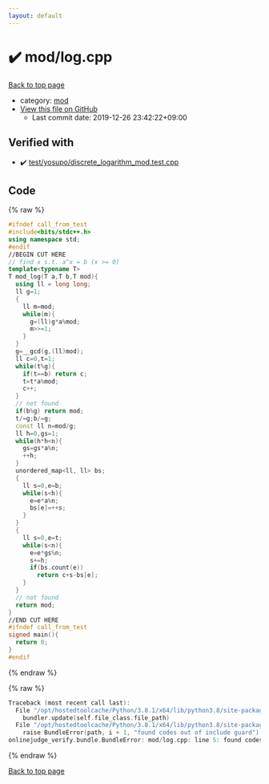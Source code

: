 ```yaml
---
layout: default
---
```


<!-- mathjax config similar to math.stackexchange -->
<script type="text/javascript" async
  src="https://cdnjs.cloudflare.com/ajax/libs/mathjax/2.7.5/MathJax.js?config=TeX-MML-AM_CHTML">
</script>
<script type="text/x-mathjax-config">
  MathJax.Hub.Config({
    TeX: { equationNumbers: { autoNumber: "AMS" }},
    tex2jax: {
      inlineMath: [ ['$','$'] ],
      processEscapes: true
    },
    "HTML-CSS": { matchFontHeight: false },
    displayAlign: "left",
    displayIndent: "2em"
  });
</script>

<script type="text/javascript" src="https://cdnjs.cloudflare.com/ajax/libs/jquery/3.4.1/jquery.min.js"></script>
<script src="https://cdn.jsdelivr.net/npm/jquery-balloon-js@1.1.2/jquery.balloon.min.js" integrity="sha256-ZEYs9VrgAeNuPvs15E39OsyOJaIkXEEt10fzxJ20+2I=" crossorigin="anonymous"></script>
<script type="text/javascript" src="../../assets/js/copy-button.js"></script>
<link rel="stylesheet" href="../../assets/css/copy-button.css" />


# :heavy_check_mark: mod/log.cpp

<a href="../../index.html">Back to top page</a>

* category: <a href="../../index.html#ad148a3ca8bd0ef3b48c52454c493ec5">mod</a>
* <a href="{{ site.github.repository_url }}/blob/master/mod/log.cpp">View this file on GitHub</a>
    - Last commit date: 2019-12-26 23:42:22+09:00




## Verified with

* :heavy_check_mark: <a href="../../verify/test/yosupo/discrete_logarithm_mod.test.cpp.html">test/yosupo/discrete_logarithm_mod.test.cpp</a>


## Code

<a id="unbundled"></a>
{% raw %}
```cpp
#ifndef call_from_test
#include<bits/stdc++.h>
using namespace std;
#endif
//BEGIN CUT HERE
// find x s.t. a^x = b (x >= 0)
template<typename T>
T mod_log(T a,T b,T mod){
  using ll = long long;
  ll g=1;
  {
    ll m=mod;
    while(m){
      g=(ll)g*a%mod;
      m>>=1;
    }
  }
  g=__gcd(g,(ll)mod);
  ll c=0,t=1;
  while(t%g){
    if(t==b) return c;
    t=t*a%mod;
    c++;
  }
  // not found
  if(b%g) return mod;
  t/=g;b/=g;
  const ll n=mod/g;
  ll h=0,gs=1;
  while(h*h<n){
    gs=gs*a%n;
    ++h;
  }
  unordered_map<ll, ll> bs;
  {
    ll s=0,e=b;
    while(s<h){
      e=e*a%n;
      bs[e]=++s;
    }
  }
  {
    ll s=0,e=t;
    while(s<n){
      e=e*gs%n;
      s+=h;
      if(bs.count(e))
        return c+s-bs[e];
    }
  }
  // not found
  return mod;
}
//END CUT HERE
#ifndef call_from_test
signed main(){
  return 0;
}
#endif

```
{% endraw %}

<a id="bundled"></a>
{% raw %}
```cpp
Traceback (most recent call last):
  File "/opt/hostedtoolcache/Python/3.8.1/x64/lib/python3.8/site-packages/onlinejudge_verify/docs.py", line 342, in write_contents
    bundler.update(self.file_class.file_path)
  File "/opt/hostedtoolcache/Python/3.8.1/x64/lib/python3.8/site-packages/onlinejudge_verify/bundle.py", line 151, in update
    raise BundleError(path, i + 1, "found codes out of include guard")
onlinejudge_verify.bundle.BundleError: mod/log.cpp: line 5: found codes out of include guard

```
{% endraw %}

<a href="../../index.html">Back to top page</a>

